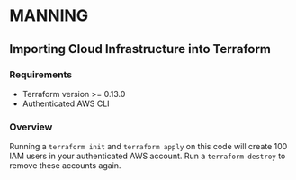 # MANNING
## Importing Cloud Infrastructure into Terraform

### Requirements

* Terraform version >= 0.13.0
* Authenticated AWS CLI

### Overview

Running a `terraform init` and `terraform apply` on this code will create 100
IAM users in your authenticated AWS account.
Run a `terraform destroy` to remove these accounts again.
